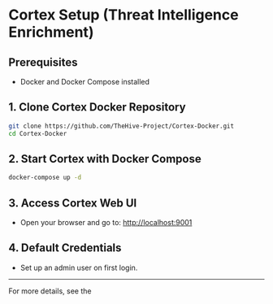 # Cortex Setup (Threat Intelligence Enrichment)

## Prerequisites

- Docker and Docker Compose installed

## 1. Clone Cortex Docker Repository

```bash
git clone https://github.com/TheHive-Project/Cortex-Docker.git
cd Cortex-Docker
```

## 2. Start Cortex with Docker Compose

```bash
docker-compose up -d
```

## 3. Access Cortex Web UI

- Open your browser and go to: [http://localhost:9001](http://localhost:9001)

## 4. Default Credentials

- Set up an admin user on first login.

---

For more details, see the